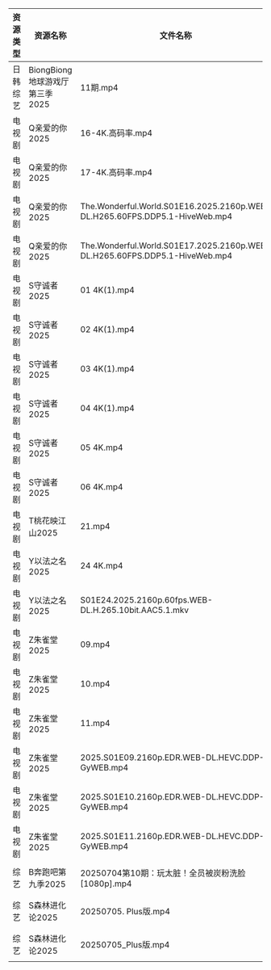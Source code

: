 | 资源类型 | 资源名称                   | 文件名称                                                                       | 分享链接                                 | 更新时间                |
| ---- | ---------------------- | -------------------------------------------------------------------------- | ------------------------------------ | ------------------- |
| 日韩综艺 | BiongBiong地球游戏厅第三季2025 | 11期.mp4                                                                    | https://pan.quark.cn/s/8ce55fe5953d  | 2025-07-05 16:39:56 |
| 电视剧  | Q亲爱的你2025              | 16-4K.高码率.mp4                                                              | https://pan.quark.cn/s/1daa10912099  | 2025-07-05 16:29:52 |
| 电视剧  | Q亲爱的你2025              | 17-4K.高码率.mp4                                                              | https://pan.quark.cn/s/1daa10912099  | 2025-07-05 16:29:55 |
| 电视剧  | Q亲爱的你2025              | The.Wonderful.World.S01E16.2025.2160p.WEB-DL.H265.60FPS.DDP5.1-HiveWeb.mp4 | https://pan.quark.cn/s/1daa10912099  | 2025-07-05 16:29:47 |
| 电视剧  | Q亲爱的你2025              | The.Wonderful.World.S01E17.2025.2160p.WEB-DL.H265.60FPS.DDP5.1-HiveWeb.mp4 | https://pan.quark.cn/s/1daa10912099  | 2025-07-05 16:29:43 |
| 电视剧  | S守诚者2025               | 01 4K(1).mp4                                                               | https://www.alipan.com/s/A6CKQomgMLj | 2025-07-05 00:03:52 |
| 电视剧  | S守诚者2025               | 02 4K(1).mp4                                                               | https://www.alipan.com/s/A6CKQomgMLj | 2025-07-05 00:03:51 |
| 电视剧  | S守诚者2025               | 03 4K(1).mp4                                                               | https://www.alipan.com/s/A6CKQomgMLj | 2025-07-05 00:03:50 |
| 电视剧  | S守诚者2025               | 04 4K(1).mp4                                                               | https://www.alipan.com/s/A6CKQomgMLj | 2025-07-05 00:03:49 |
| 电视剧  | S守诚者2025               | 05 4K.mp4                                                                  | https://www.alipan.com/s/A6CKQomgMLj | 2025-07-05 00:03:49 |
| 电视剧  | S守诚者2025               | 06 4K.mp4                                                                  | https://www.alipan.com/s/A6CKQomgMLj | 2025-07-05 00:03:48 |
| 电视剧  | T桃花映江山2025             | 21.mp4                                                                     | https://www.alipan.com/s/2b6AjmS7RVi | 2025-07-05 00:04:00 |
| 电视剧  | Y以法之名2025              | 24 4K.mp4                                                                  | https://www.alipan.com/s/pQdH7sxTrRw | 2025-07-05 00:04:05 |
| 电视剧  | Y以法之名2025              | S01E24.2025.2160p.60fps.WEB-DL.H.265.10bit.AAC5.1.mkv                      | https://www.alipan.com/s/pQdH7sxTrRw | 2025-07-05 00:04:04 |
| 电视剧  | Z朱雀堂2025               | 09.mp4                                                                     | https://pan.quark.cn/s/e4cf28e84ca5  | 2025-07-05 16:39:07 |
| 电视剧  | Z朱雀堂2025               | 10.mp4                                                                     | https://pan.quark.cn/s/e4cf28e84ca5  | 2025-07-05 16:39:00 |
| 电视剧  | Z朱雀堂2025               | 11.mp4                                                                     | https://pan.quark.cn/s/e4cf28e84ca5  | 2025-07-05 16:39:03 |
| 电视剧  | Z朱雀堂2025               | 2025.S01E09.2160p.EDR.WEB-DL.HEVC.DDP-GyWEB.mp4                            | https://pan.quark.cn/s/e4cf28e84ca5  | 2025-07-05 16:38:51 |
| 电视剧  | Z朱雀堂2025               | 2025.S01E10.2160p.EDR.WEB-DL.HEVC.DDP-GyWEB.mp4                            | https://pan.quark.cn/s/e4cf28e84ca5  | 2025-07-05 16:38:56 |
| 电视剧  | Z朱雀堂2025               | 2025.S01E11.2160p.EDR.WEB-DL.HEVC.DDP-GyWEB.mp4                            | https://pan.quark.cn/s/e4cf28e84ca5  | 2025-07-05 16:38:46 |
| 综艺   | B奔跑吧第九季2025            | 20250704第10期：玩太脏！全员被炭粉洗脸[1080p].mp4                                        | https://pan.quark.cn/s/4bfe51a261fe  | 2025-07-05 01:40:12 |
| 综艺   | S森林进化论2025             | 20250705. Plus版.mp4                                                        | https://pan.quark.cn/s/8327d6c716a3  | 2025-07-05 16:42:02 |
| 综艺   | S森林进化论2025             | 20250705_Plus版.mp4                                                         | https://www.alipan.com/s/aan2jEB4eLz | 2025-07-05 14:04:29 |

